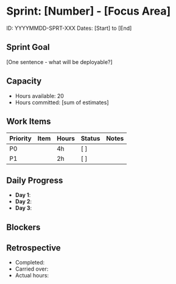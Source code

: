 <!-- AI_INSTRUCTIONS: Solo dev sprint = ~20 hours. 
     Break down into 2-4 hour chunks. Focus on shipped increments. -->

# Sprint: [Number] - [Focus Area]
ID: YYYYMMDD-SPRT-XXX
Dates: [Start] to [End]

## Sprint Goal
[One sentence - what will be deployable?]

## Capacity
- Hours available: 20
- Hours committed: [sum of estimates]

## Work Items
| Priority | Item | Hours | Status | Notes |
|----------|------|-------|--------|-------|
| P0 | | 4h | [ ] | |
| P1 | | 2h | [ ] | |

## Daily Progress
- **Day 1**: 
- **Day 2**: 
- **Day 3**: 

## Blockers

## Retrospective
- Completed:
- Carried over:
- Actual hours:
